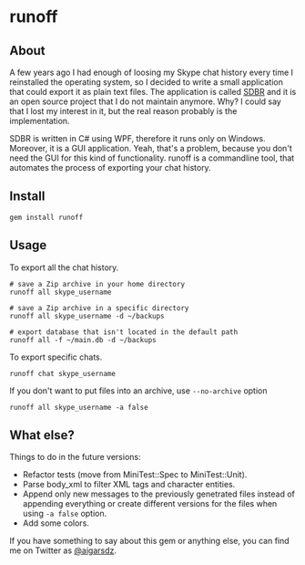 # runoff
## About

A few years ago I had enough of loosing my Skype chat history every time I reinstalled the operating system, so I decided to write a small application that could export it as plain text files. The application is called [SDBR](https://github.com/arvislacis/SDBR) and it is an open source project that I do not  maintain anymore. Why? I could say that I lost my interest in it, but the real reason probably is the implementation.

SDBR is written in C# using WPF, therefore it runs only on Windows. Moreover, it is a GUI application. Yeah, that's a problem, because you don't need the GUI for this kind of functionality. runoff is a commandline tool, that automates the process of exporting your chat history.

## Install

    gem install runoff

## Usage

To export all the chat history.

    # save a Zip archive in your home directory
    runoff all skype_username

    # save a Zip archive in a specific directory
    runoff all skype_username -d ~/backups

    # export database that isn't located in the default path
    runoff all -f ~/main.db -d ~/backups

To export specific chats.

    runoff chat skype_username

If you don't want to put files into an archive, use `--no-archive` option

    runoff all skype_username -a false

## What else?

Things to do in the future versions:

- Refactor tests (move from MiniTest::Spec to MiniTest::Unit).
- Parse body_xml to filter XML tags and character entities.
- Append only new messages to the previously genetrated files instead of appending everything or create different versions for the files when using `-a false` option.
- Add some colors.

If you have something to say about this gem or anything else, you can find me on Twitter as [@aigarsdz](http://twitter.com/aigarsdz "@aigarsdz").
